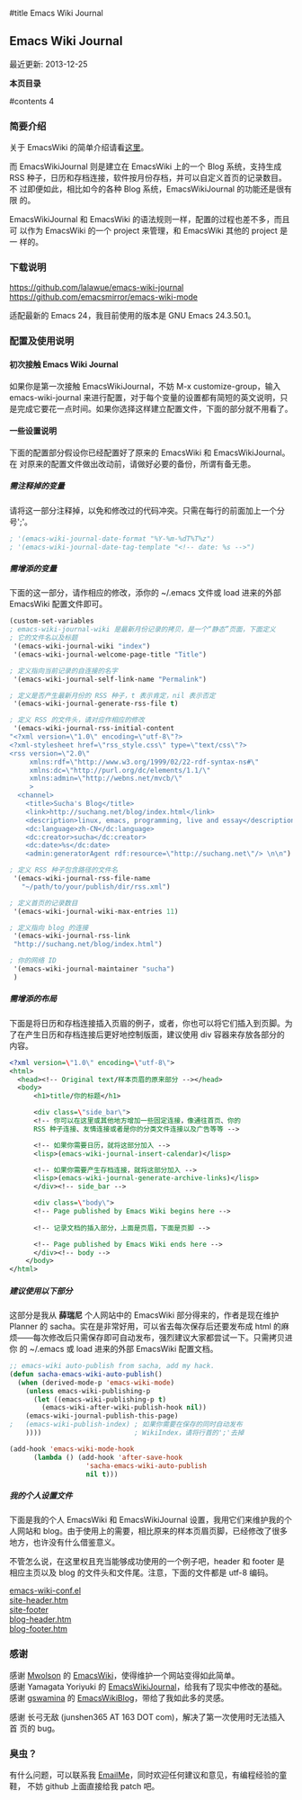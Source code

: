
#title Emacs Wiki Journal

## Emacs Wiki Journal

最近更新: 2013-12-25

**本页目录**

#contents 4


### 简要介绍

关于 EmacsWiki 的简单介绍请看[这里](scratch#EmacsWiki)。

而 EmacsWikiJournal 则是建立在 EmacsWiki 上的一个 Blog 系统，支持生成
RSS 种子，日历和存档连接，软件按月份存档，并可以自定义首页的记录数目。不
过即便如此，相比如今的各种 Blog 系统，EmacsWikiJournal 的功能还是很有限
的。

EmacsWikiJournal 和 EmacsWiki 的语法规则一样，配置的过程也差不多，而且可
以作为 EmacsWiki 的一个 project 来管理，和 EmacsWiki 其他的 project 是一
样的。

### 下载说明


<https://github.com/lalawue/emacs-wiki-journal><br />
<https://github.com/emacsmirror/emacs-wiki-mode><br />

适配最新的 Emacs 24，我目前使用的版本是 GNU Emacs 24.3.50.1。


### 配置及使用说明

#### 初次接触 Emacs Wiki Journal

如果你是第一次接触 EmacsWikiJournal，不妨 M-x customize-group，输入
emacs-wiki-journal 来进行配置，对于每个变量的设置都有简短的英文说明，只
是完成它要花一点时间。如果你选择这样建立配置文件，下面的部分就不用看了。

#### 一些设置说明

下面的配置部分假设你已经配置好了原来的 EmacsWiki 和 EmacsWikiJournal。在
对原来的配置文件做出改动前，请做好必要的备份，所谓有备无患。
##### 需注释掉的变量

请将这一部分注释掉，以免和修改过的代码冲突。只需在每行的前面加上一个分号';'。

```lisp
; '(emacs-wiki-journal-date-format "%Y-%m-%dT%T%z")
; '(emacs-wiki-journal-date-tag-template "<!-- date: %s -->")
```

##### 需增添的变量

下面的这一部分，请作相应的修改，添你的 ~/.emacs 文件或 load 进来的外部 EmacsWiki 配置文件即可。

```lisp
(custom-set-variables
; emacs-wiki-journal-wiki 是最新月份记录的拷贝，是一个“静态”页面，下面定义
; 它的文件名以及标题
 '(emacs-wiki-journal-wiki "index")
 '(emacs-wiki-journal-welcome-page-title "Title")

; 定义指向当前记录的自连接的名字
 '(emacs-wiki-journal-self-link-name "Permalink")

; 定义是否产生最新月份的 RSS 种子，t 表示肯定，nil 表示否定
 '(emacs-wiki-journal-generate-rss-file t)

; 定义 RSS 的文件头，请对应作相应的修改
 '(emacs-wiki-journal-rss-initial-content
"<?xml version=\"1.0\" encoding=\"utf-8\"?>
<?xml-stylesheet href=\"rss_style.css\" type=\"text/css\"?>
<rss version=\"2.0\"
     xmlns:rdf=\"http://www.w3.org/1999/02/22-rdf-syntax-ns#\"
     xmlns:dc=\"http://purl.org/dc/elements/1.1/\"
     xmlns:admin=\"http://webns.net/mvcb/\"
     >
  <channel>
    <title>Sucha's Blog</title>
    <link>http://suchang.net/blog/index.html</link>
    <description>linux, emacs, programming, live and essay</description>
    <dc:language>zh-CN</dc:language>
    <dc:creator>sucha</dc:creator>
    <dc:date>%s</dc:date>
    <admin:generatorAgent rdf:resource=\"http://suchang.net\"/> \n\n")

; 定义 RSS 种子包含路径的文件名
 '(emacs-wiki-journal-rss-file-name
   "~/path/to/your/publish/dir/rss.xml")

; 定义首页的记录数目
 '(emacs-wiki-journal-wiki-max-entries 11)

; 定义指向 blog 的连接
 '(emacs-wiki-journal-rss-link
 "http://suchang.net/blog/index.html")

; 你的网络 ID
 '(emacs-wiki-journal-maintainer "sucha")
 )
```

##### 需增添的布局

下面是将日历和存档连接插入页眉的例子，或者，你也可以将它们插入到页脚。为
了在产生日历和存档连接后更好地控制版面，建议使用 div 容器来存放各部分的
内容。

```xml
<?xml version=\"1.0\" encoding=\"utf-8\">
<html>
  <head><!-- Original text/样本页眉的原来部分 --></head>
  <body>
      <h1>title/你的标题</h1>

      <div class=\"side_bar\">
      <!-- 你可以在这里或其他地方增加一些固定连接，像通往首页、你的
      RSS 种子连接、友情连接或者是你的分类文件连接以及广告等等 -->

      <!-- 如果你需要日历，就将这部分加入 -->
      <lisp>(emacs-wiki-journal-insert-calendar)</lisp>

      <!-- 如果你需要产生存档连接，就将这部分加入 -->
      <lisp>(emacs-wiki-journal-generate-archive-links)</lisp> 
      </div><!-- side_bar -->

      <div class=\"body\">
      <!-- Page published by Emacs Wiki begins here -->
     
      <!-- 记录文档的插入部分，上面是页眉，下面是页脚 -->

      <!-- Page published by Emacs Wiki ends here -->
      </div><!-- body -->
    </body>
</html>
```

##### 建议使用以下部分

这部分是我从 **薛瑞尼** 个人网站中的 EmacsWiki 部分得来的，作者是现在维护
Planner 的 sacha。实在是非常好用，可以省去每次保存后还要发布成 html 的麻
烦——每次修改后只需保存即可自动发布，强烈建议大家都尝试一下。只需拷贝进你
的 ~/.emacs 或 load 进来的外部 EmacsWiki 配置文档。

```lisp
;; emacs-wiki auto-publish from sacha, add my hack.
(defun sacha-emacs-wiki-auto-publish()
  (when (derived-mode-p 'emacs-wiki-mode)
    (unless emacs-wiki-publishing-p
      (let ((emacs-wiki-publishing-p t)
	    (emacs-wiki-after-wiki-publish-hook nil))
	(emacs-wiki-journal-publish-this-page)
;	(emacs-wiki-publish-index) ; 如果你需要在保存的同时自动发布 
	))))                       ; WikiIndex，请将行首的';'去掉

(add-hook 'emacs-wiki-mode-hook
	  (lambda () (add-hook 'after-save-hook
			       'sacha-emacs-wiki-auto-publish
			       nil t)))
```

##### 我的个人设置文件

下面是我的个人 EmacsWiki 和 EmacsWikiJournal 设置，我用它们来维护我的个
人网站和 blog。由于使用上的需要，相比原来的样本页眉页脚，已经修改了很多
地方，也许没有什么借鉴意义。

不管怎么说，在这里权且充当能够成功使用的一个例子吧，header 和 footer 是
相应主页以及 blog 的文件头和文件尾。注意，下面的文件都是 utf-8 编码。

[emacs-wiki-conf.el](code#emacs-wiki-conf.el.htm)<br />
[site-header.htm](code#.site-header.htm)<br />
[site-footer](code#.site-footer.htm)<br />
[blog-header.htm](code#.blog-header.htm)<br />
[blog-footer.htm](code#.blog-footer.htm)<br />


### 感谢

感谢 [Mwolson](http://www.mwolson.org/) 的 [EmacsWiki](EmacsWikiProject)，使得维护一个网站变得如此简单。<br />
感谢 Yamagata Yoriyuki 的 [EmacsWikiJournal](http://www15.ocn.ne.jp/~rodinia/emacs-wiki-journal.el)，给我有了现实中修改的基础。<br />
感谢 [gswamina](http://www.sfu.ca/~gswamina) 的 [EmacsWikiBlog](http://www.sfu.ca/~gswamina/EmacsWikiBlog.html)，带给了我如此多的灵感。

感谢 长弓无敌 (junshen365 AT 163 DOT com)，解决了第一次使用时无法插入首
页的 bug。


### 臭虫？

有什么问题，可以联系我 <a class="nonexistent" href="mailto:suchaaa@gmail.com">EmailMe</a>，同时欢迎任何建议和意见，有编程经验的童鞋，
不妨 github 上面直接给我 patch 吧。
